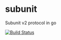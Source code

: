# subunit
Subunit v2 protocol in go

[![Build Status](https://travis-ci.org/elopio/subunit.svg)](https://travis-ci.org/elopio/subunit)
